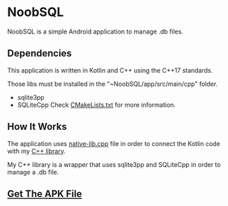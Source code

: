 # NoobSQL
NoobSQL is a simple Android application to manage .db files.

## Dependencies
This application is written in Kotlin and C++ using the C++17 standards.

Those libs must be installed in the "~NoobSQL/app/src/main/cpp" folder.
* sqlite3pp
* SQLiteCpp
Check [CMakeLists.txt](https://github.com/DangeL187/NoobSQL/blob/main/app/src/main/cpp/CMakeLists.txt) for more information.

## How It Works
The application uses [native-lib.cpp](https://github.com/DangeL187/NoobSQL/blob/main/app/src/main/cpp/native-lib.cpp) file in order to connect the Kotlin code with my [C++ library](https://github.com/DangeL187/NoobSQL/blob/main/app/src/main/cpp/include/Database/Database.hpp).

My C++ library is a wrapper that uses sqlite3pp and SQLiteCpp in order to manage a .db file.

## [Get The APK File](https://github.com/DangeL187/NoobSQL/tree/main/APK_FILE)
